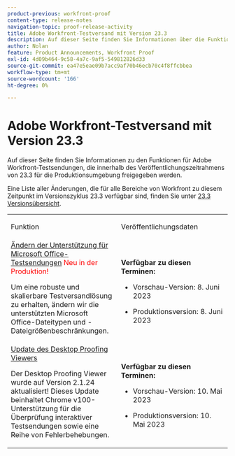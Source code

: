 ```yaml
---
product-previous: workfront-proof
content-type: release-notes
navigation-topic: proof-release-activity
title: Adobe Workfront-Testversand mit Version 23.3
description: Auf dieser Seite finden Sie Informationen über die Funktionen für Adobe Workfront Testversand im neuen Adobe Workfront-Erlebnis, das mit Version 23.3 für die Produktionsumgebung freigegeben wird.
author: Nolan
feature: Product Announcements, Workfront Proof
exl-id: 4d09b464-9c58-4a7c-9af5-549812826d33
source-git-commit: ea47e5eae09b7acc9af70b46ecb70c4f8ffcbbea
workflow-type: tm+mt
source-wordcount: '166'
ht-degree: 0%

---
```


# Adobe Workfront-Testversand mit Version 23.3

Auf dieser Seite finden Sie Informationen zu den Funktionen für Adobe Workfront-Testsendungen, die innerhalb des Veröffentlichungszeitrahmens von 23.3 für die Produktionsumgebung freigegeben werden.

Eine Liste aller Änderungen, die für alle Bereiche von Workfront zu diesem Zeitpunkt im Versionszyklus 23.3 verfügbar sind, finden Sie unter [23.3 Versionsübersicht](/help/quicksilver/product-announcements/product-releases/23.3-release-activity/23-3-release-overview.md).

<table>
            <col style="width: 50%;" />
            <col style="width: 50%;" />
            <tbody>
                <tr>
                    <td>
                        <p><span class="bold">Funktion</span>
                        </p>
                    </td>
                    <td>
                        <p><span class="bold">Veröffentlichungsdaten</span>
                        </p>
                    </td>
                </tr>
                </tr>
                 <tr>
                    <td>
                        <a href="/help/quicksilver/product-announcements/product-releases/workfront-proof-release-activity/proof-23-3-release/proof-23-3-jun-5.md" class="MCXref xref" xrefformat="{para}">Ändern der Unterstützung für Microsoft Office-Testsendungen</a><span style="color: #ff0000;"> Neu in der Produktion!</span> </p>
                        <p>Um eine robuste und skalierbare Testversandlösung zu erhalten, ändern wir die unterstützten Microsoft Office-Dateitypen und -Dateigrößenbeschränkungen.</p>
                    </td>
                    <td><p><b>Verfügbar zu diesen Terminen:</b></p>
                        <ul>
                            <li>
                                <p>Vorschau-Version: 8. Juni 2023<br /></p>
                            </li>
                            <li>
                                <p><span class="preview">Produktionsversion: 8. Juni 2023</span></p>
                            </li>
                        </ul>
                    </td>
                </tr>                <tr>
                    <td>
                        <a href="/help/quicksilver/product-announcements/product-releases/workfront-proof-release-activity/proof-23-3-release/proof-23-3-may-8.md">Update des Desktop Proofing Viewers</a></p>
                        <p>Der Desktop Proofing Viewer wurde auf Version 2.1.24 aktualisiert! Dieses Update beinhaltet Chrome v100-Unterstützung für die Überprüfung interaktiver Testsendungen sowie eine Reihe von Fehlerbehebungen.</p>
                    </td>
                    <td><p><b>Verfügbar zu diesen Terminen:</b></p>
                     <p>
                        </p>
                        <ul>
                            <li>
                                <p>Vorschau-Version: 10. Mai 2023<br /></p>
                            </li>
                            <li>
                                <p><span class="preview">Produktionsversion: 10. Mai 2023</span></p>
                            </li>
                        </ul>
                    </td>
                </tr>
            </tbody>
        </table>
